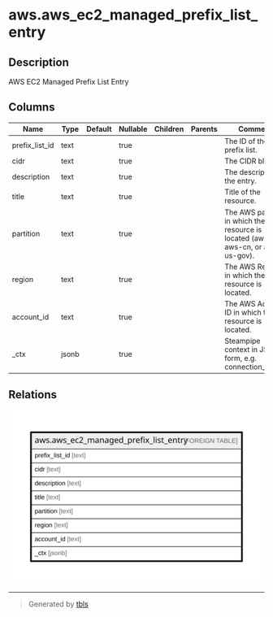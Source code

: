 # aws.aws_ec2_managed_prefix_list_entry

## Description

AWS EC2 Managed Prefix List Entry

## Columns

| Name | Type | Default | Nullable | Children | Parents | Comment |
| ---- | ---- | ------- | -------- | -------- | ------- | ------- |
| prefix_list_id | text |  | true |  |  | The ID of the prefix list. |
| cidr | text |  | true |  |  | The CIDR block. |
| description | text |  | true |  |  | The description of the entry. |
| title | text |  | true |  |  | Title of the resource. |
| partition | text |  | true |  |  | The AWS partition in which the resource is located (aws, aws-cn, or aws-us-gov). |
| region | text |  | true |  |  | The AWS Region in which the resource is located. |
| account_id | text |  | true |  |  | The AWS Account ID in which the resource is located. |
| _ctx | jsonb |  | true |  |  | Steampipe context in JSON form, e.g. connection_name. |

## Relations

![er](aws.aws_ec2_managed_prefix_list_entry.svg)

---

> Generated by [tbls](https://github.com/k1LoW/tbls)
